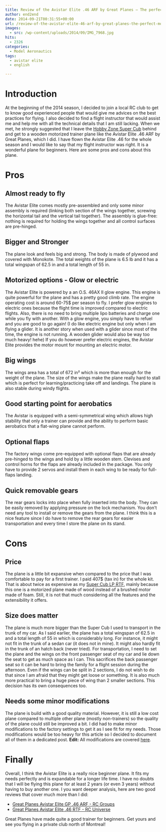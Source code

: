 ```yaml
---
title: Review of the Avistar Elite .46 ARF by Great Planes – The perfect motorized trainer for beginners
author: end2end
date: 2014-09-21T00:31:55+00:00
url: /review-of-the-avistar-elite-46-arf-by-great-planes-the-perfect-motorized-trainer-for-beginners/
images:
  - src: /wp-content/uploads/2014/09/IMG_7968.jpg
hits:
  - 2326
categories:
  - Model Aeronautics
tags:
  - avistar elite
  - english

---
```


# Introduction

At the beginning of the 2014 season, I decided to join a local RC club to get to know good experienced people that would give me advices on the best practices for flying. I also decided to find a flight instructor that would assist me and help me with all the technical details that I am still lacking. When we met, he strongly suggested that I leave the [Hobby Zone Super Cub](/tag/super-cub/) behind and get to a wooden motorized trainer plane like the Avistar Elite .46 ARF by Great Planes, which I did. I have flown the Avistar Elite .46 for the whole season and I would like to say that my flight instructor was right. It is a wonderful plane for beginners. Here are some pros and cons about this plane.

# Pros

## Almost ready to fly

The Avistar Elite comes mostly pre-assembled and only some minor assembly is required (linking both section of the wings together, screwing the horizontal tail and the vertical tail together). The assembly is glue-free: nothing is required for holding the wings together and all control surfaces are pre-hinged.

## Bigger and Stronger

The plane look and feels big and strong. The body is made of plywood and covered with Monokote. The total weights of the plane is 6.5 lb and it has a total wingspan of 62.5 in and a total length of 55 in.

## Motorized options - Glow or electric

The Avistar Elite is powered by a an O.S. 46AX II glow engine. This engine is quite powerful for the plane and has a pretty good climb rate. The engine operating cost is around 60-75$ per season to fly. I prefer glow engines to electric ones because the flight time is improved compared to electric flights. Also, there is no need to bring multiple lipo batteries and charge one while you fly with another. With a glow engine, you simply have to refuel and you are good to go again! (I do like electric engine but only when I am flying a glider. It is another story when used with a glider since most of the time, the engine is not running. A wooden glider would also be way too much heavy! hehe) If you do however prefer electric engines, the Avistar Elite provides the motor mount for mounting an electric motor.

## Big wings

The wings area has a total of 672 in² which is more than enough for the weight of the plane. The size of the wings make the plane really hard to stall which is perfect for learning/practicing take off and landings. The plane is also stable during windy flights.

## Good starting point for aerobatics

The Avistar is equipped with a semi-symmetrical wing which allows high stability that only a trainer can provide and the ability to perform basic aerobatics that a flat-wing plane cannot perform.

## Optional flaps

The factory wings come pre-equipped with optional flaps that are already pre-hinged to the wings and hold by a little wooden stem. Clevises and control horns for the flaps are already included in the package. You only have to provide 2 servos and install them in each wing to be ready for full-flaps landing.

## Quick removable gears

The rear gears locks into place when fully inserted into the body. They can be easily removed by applying pressure on the lock mechanism. You don't need any tool to install or remove the gears from the plane. I think this is a nice feature since I do have to remove the rear gears for easier transportation and every time I store the plane on its stand.

# Cons

## Price

The plane is a little bit expansive when compared to the price that I was comfortable to pay for a first trainer. I paid 407$ (tax in) for the whole kit. That is about twice as expensive as my [Super Cub LP RTF](/tag/super-cub/), mainly because this one is a motorized plane made of wood instead of a brushed motor made of foam. Still, it is not that much considering all the features and the extensibility it offers.

## Size does matter

The plane is much more bigger than the Super Cub I used to transport in the trunk of my car. As I said earlier, the plane has a total wingspan of 62.5 in and a total length of 55 in which is considerably long. For instance, it might not fit in the trunk of a sedan car (it does not in mine). It might also hardly fit in the trunk of an hatch back (never tried). For transportation, I need to set the plane and the wings on the front passenger seat of my car and lie down the seat to get as much space as I can. This sacrifices the back passenger seat so it can be hard to bring the family for a flight session during the afternoon. Even if the wings can be split in 2 sections, I do not wish to do that since I am afraid that they might get loose or something. It is also much more practical to bring a huge piece of wing than 2 smaller sections. This decision has its own consequences too.

## Needs some minor modifications

The plane is build with a good quality material. However, it is still a low cost plane compared to multiple other plane (mostly non-trainers) so the quality of the plane could still be improved a bit. I did had to make minor modifications to the factory settings to get it as I see fit for my needs. Those modifications would be too heavy for this article so I decided to document all of them in a dedicated post. **Edit:** All modifications are covered [here](/recommended-modifications-to-the-avistar-elite-46-arf-by-great-planes/).

# Finally

Overall, I think the Avistar Elite is a really nice beginner plane. It fits my needs perfectly and is expandable for a longer life time. I have no doubts that I will be flying this plane for at least 2 years (or even 3 years) without having to buy another one. I you want deeper analysis, here are two good reviews that cover much more than I did:

* [Great Planes Avistar Elite GP .46 ARF - RC Groups](http://www.rcgroups.com/forums/showthread.php?t=1739507)
* [Great Planes Avistar Elite .46 RTF - RC Universe](http://www.rcuniverse.com/magazine/article_display.cfm?article_id=1469)

Great Planes have made quite a good trainer for beginners. Get yours and see you flying in a private club north of Montreal!